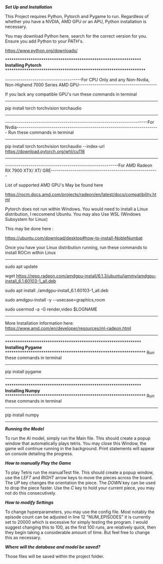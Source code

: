 ***Set Up and Installation***

This Project requires Python, Pytorch and Pygame to run. Regardless of whether you have a NVDIA, AMD GPU or an APU, Python installation is
necessary.

You may download Python here, search for the correct version for you. Ensure you add Python to your PATH's.

https://www.python.org/downloads/

**************************************************************** **Installing Pytorch** ******************************************************************

---------------------------------------For CPU Only and any Non-Nvdia, Non-Highend 7000 Series AMD GPU----------------------------------------

If you lack any compatible GPU's run these commands in terminal

*************************************************************************************
pip install torch torchvision torchaudio
*************************************************************************************

-------------------------------------------------------------------------For Nvdia-------------------------------------------------------------------------
Run these commands in terminal
*************************************************************************************
pip install torch torchvision torchaudio --index-url https://download.pytorch.org/whl/cu118
*************************************************************************************

----------------------------------------------------------For AMD Radeon RX 7900 XTX/ XT/ GRE-------------------------------------------------------

List of supported AMD GPU's May be found here

https://rocm.docs.amd.com/projects/radeon/en/latest/docs/compatibility.html

Pytorch does not run within Windows. You would need to install a Linux distribution, I 
reccomend Ubuntu. You may also Use WSL (Windows Subsystem for Linux)

This may be done here :

https://ubuntu.com/download/desktop#how-to-install-NobleNumbat

Once you have your Linux distribution running, run these commands to install ROCm
within Linux
*************************************************************************************
sudo apt update

wget https://repo.radeon.com/amdgpu-install/6.1.3/ubuntu/jammy/amdgpu-install_6.1.60103-1_all.deb

sudo apt install ./amdgpu-install_6.1.60103-1_all.deb

sudo amdgpu-install -y --usecase=graphics,rocm

sudo usermod -a -G render,video $LOGNAME

*************************************************************************************

More Installation Information here:
https://www.amd.com/en/developer/resources/ml-radeon.html

*************************************************************************************


**************************************************************** **Installing Pygame** ******************************************************************
Run these commands in terminal
******************************************************************
pip install pygame
******************************************************************
**************************************************************** **Installing Numpy** ******************************************************************
Run these commands in terminal
******************************************************************
pip install numpy
******************************************************************

***Running the Model***

To run the AI model, simply run the Main file. This should create a popup window that automatically plays tetris. You may close this Window, the game will
continue running in the background. Print statements will appear on console detailing the progress.

***How to manually Play the Game***

To play Tetris run the manualTest file. This should create a popup window, use the *LEFT* and *RIGHT* arrow keys to move the pieces across the board. The *UP*
key changes the orientation the piece. The *DOWN* key can be used to drop the piece faster. Use the *C* key to hold your current piece, you may not do this consecutively.

***How to modify Settings***

To change hyperparameters, you may use the config file. Most notably the episode count can be adjusted in line 12 "NUM_EPISODES" it is currently set to 20000 which is excessive for simply testing the program. I would suggest changing this to 100, as the first 100 runs, are relatively quick, then they begin taking a considerable amount of time. But feel free to change this as necessary.

***Where will the database and model be saved?***

Those files will be saved within the project folder.

